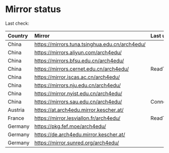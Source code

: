 <script src="./time.js"></script>
# Mirror status
Last check: <script type="text/javascript">localize(1744845737.474264);</script>

|Country|Mirror|Last update|
|:------|:-----|:----------|
|China|https://mirrors.tuna.tsinghua.edu.cn/arch4edu/|<script type="text/javascript">localize(1744829114);</script>|
|China|https://mirrors.aliyun.com/arch4edu/|<script type="text/javascript">localize(1744829114);</script>|
|China|https://mirrors.bfsu.edu.cn/arch4edu/|<script type="text/javascript">localize(1744785876);</script>|
|China|https://mirrors.cernet.edu.cn/arch4edu/|ReadTimeout|
|China|https://mirror.iscas.ac.cn/arch4edu/|<script type="text/javascript">localize(1744785876);</script>|
|China|https://mirrors.nju.edu.cn/arch4edu/|<script type="text/javascript">localize(1744785876);</script>|
|China|https://mirror.nyist.edu.cn/arch4edu/|<script type="text/javascript">localize(1744785876);</script>|
|China|https://mirrors.sau.edu.cn/arch4edu/|ConnectionError|
|Austria|https://at.arch4edu.mirror.kescher.at/|<script type="text/javascript">localize(1744785876);</script>|
|France|https://mirror.lesviallon.fr/arch4edu/|ReadTimeout|
|Germany|https://pkg.fef.moe/arch4edu/|<script type="text/javascript">localize(1744785876);</script>|
|Germany|https://de.arch4edu.mirror.kescher.at/|<script type="text/javascript">localize(1744785876);</script>|
|Germany|https://mirror.sunred.org/arch4edu/|<script type="text/javascript">localize(1744785876);</script>|

<script src="./tablefilter/tablefilter.js"></script>
<script src="./table.js"></script>
